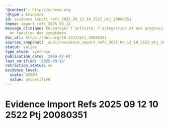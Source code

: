 ```yaml
---
'@context': http://schema.org
'@type': Evidence
id: evidence_import_refs_2025_09_12_10_2522_ptj_20080351
theme: import_refs_2025_09_12
message_clinique: Encourager l’activité, l’autogestion et une progression graduée
  en fonction des symptômes.
doi_url: https://doi.org/10.2522/ptj.20080351
sources_snapshot: _audit/evidence_import_refs_2025_09_12_10_2522_ptj_20080351.json
statut: valide
type_etude: synthese
publication_date: '2009-07-01'
last_verified: '2025-09-12'
retraction_status: ok
evidence_level:
  scale: OCEBM
  value: unspecified
---
```

# Evidence Import Refs 2025 09 12 10 2522 Ptj 20080351

